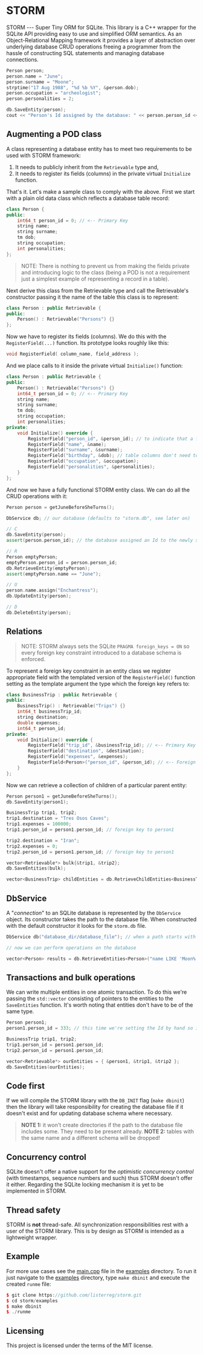 # STORM
STORM --- Super Tiny ORM for SQLite.
This library is a C++ wrapper for the SQLite API providing easy to use and simplified ORM semantics.
As an Object-Relational Mapping framework it provides a layer of abstraction over underlying database CRUD operations freeing a programmer from the hassle of constructing SQL statements and managing database connections.

```c++
Person person;
person.name = "June";
person.surname = "Moone";
strptime("17 Aug 1988", "%d %b %Y", &person.dob);
person.occupation = "archeologist";
person.personalities = 2;

db.SaveEntity(person);
cout << "Person's Id assigned by the database: " << person.person_id << endl;
```

## Augmenting a POD class
A class representing a database entity has to meet two requirements to be used with STORM framework:
 1. It needs to publicly inherit from the `Retrievable` type and,
 2. It needs to register its fields (columns) in the private virtual `Initialize` function.

That's it.
Let's make a sample class to comply with the above. First we start with a plain old data class which reflects a database table record:

```c++
class Person {
public:
	int64_t person_id = 0; // <-- Primary Key
	string name;
	string surname;
	tm dob;
	string occupation;
	int personalities;
};
```

> NOTE: There is nothing to prevent us from making the fields private and introducing logic to the class (being a POD is not a requirement just a simplest example of representing a record in a table).

Next derive this class from the Retrievable type and call the Retrievable's constructor passing it the name of the table this class is to represent:

```c++
class Person : public Retrievable {
public:
	Person() : Retrievable("Persons") {}
};
```

Now we have to register its fields (columns). We do this with the `RegisterField(...)` function. Its prototype looks roughly like this:

```c++
void RegisterField( column_name, field_address );
```

And we place calls to it inside the private virtual `Initialize()` function:
```c++
class Person : public Retrievable {
public:
	Person() : Retrievable("Persons") {}
	int64_t person_id = 0; // <-- Primary Key
	string name;
	string surname;
	tm dob;
	string occupation;
	int personalities;
private:
	void Initialize() override {
		RegisterField("person_id", &person_id); // to indicate that a field is a PK we register it first
		RegisterField("name", &name);
		RegisterField("surname", &surname);
		RegisterField("birthday", &dob); // table columns don't need to have the same names as fields
		RegisterField("occupation", &occupation);
		RegisterField("personalities", &personalities);
	}
};
```

And now we have a fully functional STORM entity class. We can do all the CRUD operations with it:

```c++
Person person = getJuneBeforeSheTurns();

DbService db; // our database (defaults to "storm.db", see later on)

// C
db.SaveEntity(person);
assert(person.person_id); // the database assigned an Id to the newly saved entity

// R
Person emptyPerson;
emptyPerson.person_id = person.person_id;
db.RetrieveEntity(emptyPerson);
assert(emptyPerson.name == "June");

// U
person.name.assign("Enchantress");
db.UpdateEntity(person);

// D
db.DeleteEntity(person);
```

## Relations
> NOTE: STORM always sets the SQLite `PRAGMA foreign_keys = ON` so every foreign key constraint introduced to a database schema is enforced.

To represent a foreign key constraint in an entity class we register appropriate field with the templated version of the `RegisterField()` function setting as the template argument the type which the foreign key refers to:

```c++
class BusinessTrip : public Retrievable {
public:
	BusinessTrip() : Retrievable("Trips") {}
	int64_t businessTrip_id;
	string destination;
	double expenses;
	int64_t person_id;
private:
	void Initialize() override {
		RegisterField("trip_id", &businessTrip_id); // <-- Primary Key
		RegisterField("destination", &destination);
		RegisterField("expenses", &expenses);
		RegisterField<Person>("person_id", &person_id); // <-- Foreign Key
	}
};
```

Now we can retrieve a collection of children of a particular parent entity:

```c++
Person person1 = getJuneBeforeSheTurns();
db.SaveEntity(person1);

BusinessTrip trip1, trip2;
trip1.destination = "Tres Osos Caves";
trip1.expenses = 100000;
trip1.person_id = person1.person_id; // foreign key to person1

trip2.destination = "Iran";
trip2.expenses = 0;
trip2.person_id = person1.person_id; // foreign key to person1

vector<Retrievable*> bulk{&trip1, &trip2};
db.SaveEntities(bulk);

vector<BusinessTrip> childEntities = db.RetrieveChildEntities<BusinessTrip>(person1);
```

## DbService

A "_connection_" to an SQLite database is represented by the `DbService` object. Its constructor takes the path to the database file. When constructed with the default constructor it looks for the `storm.db` file.

```c++
DbService db("database_dir/database_file"); // when a path starts with the '/' it's absolute otherwise it's relative

// now we can perform operations on the database

vector<Person> results = db.RetrieveEntities<Person>("name LIKE 'Moon%'");
```

## Transactions and bulk operations

We can write multiple entities in one atomic transaction. To do this we're passing the `std::vector` consisting of pointers to the entities to the `SaveEntities` function. It's worth noting that entities don't have to be of the same type.

```c++
Person person1;
person1.person_id = 333; // this time we're setting the Id by hand so it can't be already taken

BusinessTrip trip1, trip2;
trip1.person_id = person1.person_id;
trip2.person_id = person1.person_id;

vector<Retrievable*> ourEntities = { &person1, &trip1, &trip2 };
db.SaveEntities(ourEntities);
```

## Code first

If we will compile the STORM library with the `DB_INIT` flag (`make dbinit`) then the library will take responsibility for creating the database file if it doesn't exist and for updating database schema where necessary.
> **NOTE 1:** it won't create directories if the path to the database file includes some. They need to be present already.
> **NOTE 2:** tables with the same name and a different schema will be dropped!


## Concurrency control

SQLite doesn't offer a native support for the _optimistic concurrency control_ (with timestamps, sequence numbers and such) thus STORM doesn't offer it either. Regarding the SQLite locking mechanism it is yet to be implemented in STORM.

## Thread safety

STORM is **not** thread-safe. All synchronization responsibilities rest with a user of the STORM library. This is by design as STORM is intended as a lightweight wrapper.

## Example

For more use cases see the [main.cpp](examples/main.cpp) file in the [examples](examples/) directory. To run it just navigate to the [examples](examples/) directory, type `make dbinit` and execute the created `runme` file:

```c++
$ git clone https://github.com/listerreg/storm.git
$ cd storm/examples
$ make dbinit
$ ./runme
```

## Licensing
This project is licensed under the terms of the MIT license.
